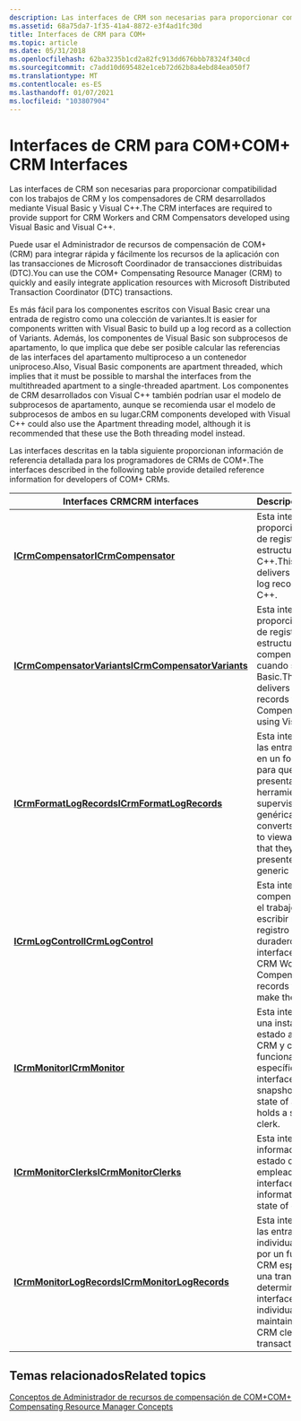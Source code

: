 ```yaml
---
description: Las interfaces de CRM son necesarias para proporcionar compatibilidad con los trabajos de CRM y los compensadores de CRM desarrollados mediante Visual Basic y Visual C++.
ms.assetid: 68a75da7-1f35-41a4-8872-e3f4ad1fc30d
title: Interfaces de CRM para COM+
ms.topic: article
ms.date: 05/31/2018
ms.openlocfilehash: 62ba3235b1cd2a82fc913dd676bbb78324f340cd
ms.sourcegitcommit: c7add10d695482e1ceb72d62b8a4ebd84ea050f7
ms.translationtype: MT
ms.contentlocale: es-ES
ms.lasthandoff: 01/07/2021
ms.locfileid: "103807904"
---
```

# <a name="com-crm-interfaces"></a><span data-ttu-id="4e44f-103">Interfaces de CRM para COM+</span><span class="sxs-lookup"><span data-stu-id="4e44f-103">COM+ CRM Interfaces</span></span>

<span data-ttu-id="4e44f-104">Las interfaces de CRM son necesarias para proporcionar compatibilidad con los trabajos de CRM y los compensadores de CRM desarrollados mediante Visual Basic y Visual C++.</span><span class="sxs-lookup"><span data-stu-id="4e44f-104">The CRM interfaces are required to provide support for CRM Workers and CRM Compensators developed using Visual Basic and Visual C++.</span></span>

<span data-ttu-id="4e44f-105">Puede usar el Administrador de recursos de compensación de COM+ (CRM) para integrar rápida y fácilmente los recursos de la aplicación con las transacciones de Microsoft Coordinador de transacciones distribuidas (DTC).</span><span class="sxs-lookup"><span data-stu-id="4e44f-105">You can use the COM+ Compensating Resource Manager (CRM) to quickly and easily integrate application resources with Microsoft Distributed Transaction Coordinator (DTC) transactions.</span></span>

<span data-ttu-id="4e44f-106">Es más fácil para los componentes escritos con Visual Basic crear una entrada de registro como una colección de variantes.</span><span class="sxs-lookup"><span data-stu-id="4e44f-106">It is easier for components written with Visual Basic to build up a log record as a collection of Variants.</span></span> <span data-ttu-id="4e44f-107">Además, los componentes de Visual Basic son subprocesos de apartamento, lo que implica que debe ser posible calcular las referencias de las interfaces del apartamento multiproceso a un contenedor uniproceso.</span><span class="sxs-lookup"><span data-stu-id="4e44f-107">Also, Visual Basic components are apartment threaded, which implies that it must be possible to marshal the interfaces from the multithreaded apartment to a single-threaded apartment.</span></span> <span data-ttu-id="4e44f-108">Los componentes de CRM desarrollados con Visual C++ también podrían usar el modelo de subprocesos de apartamento, aunque se recomienda usar el modelo de subprocesos de ambos en su lugar.</span><span class="sxs-lookup"><span data-stu-id="4e44f-108">CRM components developed with Visual C++ could also use the Apartment threading model, although it is recommended that these use the Both threading model instead.</span></span>

<span data-ttu-id="4e44f-109">Las interfaces descritas en la tabla siguiente proporcionan información de referencia detallada para los programadores de CRMs de COM+.</span><span class="sxs-lookup"><span data-stu-id="4e44f-109">The interfaces described in the following table provide detailed reference information for developers of COM+ CRMs.</span></span>



| <span data-ttu-id="4e44f-110">Interfaces CRM</span><span class="sxs-lookup"><span data-stu-id="4e44f-110">CRM interfaces</span></span>                                             | <span data-ttu-id="4e44f-111">Descripción</span><span class="sxs-lookup"><span data-stu-id="4e44f-111">Description</span></span>                                                                                                               |
|------------------------------------------------------------|---------------------------------------------------------------------------------------------------------------------------|
| [<span data-ttu-id="4e44f-112">**ICrmCompensator**</span><span class="sxs-lookup"><span data-stu-id="4e44f-112">**ICrmCompensator**</span></span>](/windows/desktop/api/ComSvcs/nn-comsvcs-icrmcompensator)                 | <span data-ttu-id="4e44f-113">Esta interfaz proporciona entradas de registro no estructuradas en Visual C++.</span><span class="sxs-lookup"><span data-stu-id="4e44f-113">This interface delivers unstructured log records in Visual C++.</span></span>                                                           |
| [<span data-ttu-id="4e44f-114">**ICrmCompensatorVariants**</span><span class="sxs-lookup"><span data-stu-id="4e44f-114">**ICrmCompensatorVariants**</span></span>](/windows/desktop/api/ComSvcs/nn-comsvcs-icrmcompensatorvariants) | <span data-ttu-id="4e44f-115">Esta interfaz proporciona entradas de registro estructuradas al compensador de CRM cuando se usa Visual Basic.</span><span class="sxs-lookup"><span data-stu-id="4e44f-115">This interface delivers structured log records to the CRM Compensator when using Visual Basic.</span></span>                            |
| [<span data-ttu-id="4e44f-116">**ICrmFormatLogRecords**</span><span class="sxs-lookup"><span data-stu-id="4e44f-116">**ICrmFormatLogRecords**</span></span>](/windows/desktop/api/ComSvcs/nn-comsvcs-icrmformatlogrecords)       | <span data-ttu-id="4e44f-117">Esta interfaz convierte las entradas de registro en un formato visible para que se puedan presentar mediante una herramienta de supervisión genérica.</span><span class="sxs-lookup"><span data-stu-id="4e44f-117">This interface converts the log records to viewable format so that they can be presented using a generic monitoring tool.</span></span> |
| [<span data-ttu-id="4e44f-118">**ICrmLogControl**</span><span class="sxs-lookup"><span data-stu-id="4e44f-118">**ICrmLogControl**</span></span>](/windows/desktop/api/ComSvcs/nn-comsvcs-icrmlogcontrol)                   | <span data-ttu-id="4e44f-119">Esta interfaz la usa el compensador de CRM y el trabajo de CRM para escribir registros en el registro y hacerlos duraderos.</span><span class="sxs-lookup"><span data-stu-id="4e44f-119">This interface is used by the CRM Worker and CRM Compensator to write records to the log and make them durable.</span></span>           |
| [<span data-ttu-id="4e44f-120">**ICrmMonitor**</span><span class="sxs-lookup"><span data-stu-id="4e44f-120">**ICrmMonitor**</span></span>](/windows/desktop/api/ComSvcs/nn-comsvcs-icrmmonitor)                         | <span data-ttu-id="4e44f-121">Esta interfaz captura una instantánea del estado actual de un CRM y contiene un funcionario de CRM específico.</span><span class="sxs-lookup"><span data-stu-id="4e44f-121">This interface captures a snapshot of the current state of a CRM and holds a specific CRM clerk.</span></span>                          |
| [<span data-ttu-id="4e44f-122">**ICrmMonitorClerks**</span><span class="sxs-lookup"><span data-stu-id="4e44f-122">**ICrmMonitorClerks**</span></span>](/windows/desktop/api/ComSvcs/nn-comsvcs-icrmmonitorclerks)             | <span data-ttu-id="4e44f-123">Esta interfaz obtiene información sobre el estado de los empleados.</span><span class="sxs-lookup"><span data-stu-id="4e44f-123">This interface obtains information about the state of clerks.</span></span>                                                             |
| [<span data-ttu-id="4e44f-124">**ICrmMonitorLogRecords**</span><span class="sxs-lookup"><span data-stu-id="4e44f-124">**ICrmMonitorLogRecords**</span></span>](/windows/desktop/api/ComSvcs/nn-comsvcs-icrmmonitorlogrecords)     | <span data-ttu-id="4e44f-125">Esta interfaz supervisa las entradas de registro individuales mantenidas por un funcionario de CRM específico para una transacción determinada.</span><span class="sxs-lookup"><span data-stu-id="4e44f-125">This interface monitors the individual log records maintained by a specific CRM clerk for a given transaction.</span></span>            |



 

## <a name="related-topics"></a><span data-ttu-id="4e44f-126">Temas relacionados</span><span class="sxs-lookup"><span data-stu-id="4e44f-126">Related topics</span></span>

<dl> <dt>

[<span data-ttu-id="4e44f-127">Conceptos de Administrador de recursos de compensación de COM+</span><span class="sxs-lookup"><span data-stu-id="4e44f-127">COM+ Compensating Resource Manager Concepts</span></span>](com--compensating-resource-manager-concepts.md)
</dt> </dl>

 

 




